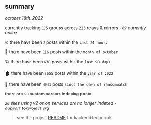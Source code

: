 
## summary
_october 18th, 2022_

currently tracking `125` groups across `223` relays & mirrors - _`69` currently online_

⏲ there have been `2` posts within the `last 24 hours`

🦈 there have been `116` posts within the `month of october`

🪐 there have been `638` posts within the `last 90 days`

🏚 there have been `2655` posts within the `year of 2022`

🦕 there have been `4941` posts `since the dawn of ransomwatch`

there are `58` custom parsers indexing posts

_`20` sites using v2 onion services are no longer indexed - [support.torproject.org](https://support.torproject.org/onionservices/v2-deprecation/)_

> see the project [README](https://github.com/joshhighet/ransomwatch#ransomwatch--) for backend technicals
